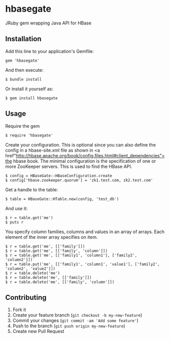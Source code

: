 hbasegate
=========

JRuby gem wrapping Java API for HBase

## Installation

Add this line to your application's Gemfile:

    gem 'hbasegate'

And then execute:

    $ bundle install

Or install it yourself as:

    $ gem install hbasegate

## Usage

Require the gem

    $ require 'hbasegate'

Create your configuration. This is optional since you can also define the config in a hbase-site.xml file as
shown in <a href"http://hbase.apache.org/book/config.files.html#client_dependencies">the hbase book</a>. The
minimal configuration is the specification of one or more ZooKeeper servers. This is used to find the HBase
API.

    $ config = HBaseGate::HBaseConfiguration.create
    $ config['hbase.zookeeper.quorum'] = 'zk1.test.com, zk2.test.com'

Get a handle to the table:

    $ table = HBaseGate::HTable.new(config, 'test_db')

And use it:

    $ r = table.get('me')
    $ puts r

You specify column families, columns and values in an array of arrays. Each element of the inner array specifies on
item.

    $ r = table.get('me', [['family']])
    $ r = table.get('me', [['family', 'column']])
    $ r = table.get('me', [['family1', 'column1'], ['family2', 'column2']])
    $ r = table.put('me', [['family1', 'column1', 'value1'], ['family2', 'column2', 'value2']])
    $ r = table.delete('me')
    $ r = table.delete('me', [['family']])
    $ r = table.delete('me', [['family', 'column']])



## Contributing

1. Fork it
2. Create your feature branch (`git checkout -b my-new-feature`)
3. Commit your changes (`git commit -am 'Add some feature'`)
4. Push to the branch (`git push origin my-new-feature`)
5. Create new Pull Request

